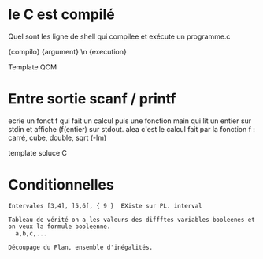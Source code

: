 
# le C est compilé 

Quel sont les ligne de shell qui compilee et exécute un programme.c 

{compilo} {argument} \n {execution}

Template QCM 


# Entre sortie scanf / printf 

ecrie un fonct f qui fait un calcul 
puis une fonction main qui lit un entier sur stdin et affiche (f(entier) sur stdout. 
alea c'est le calcul fait par la fonction f : carré, cube, double, sqrt (-lm) 

template soluce C 


# Conditionnelles 


    Intervales [3,4], ]5,6[, { 9 }  EXiste sur PL. interval 
    
    Tableau de vérité on a les valeurs des diffftes variables booleenes et on veux la formule booleenne. 
      a,b,c,...  
    
    Découpage du Plan, ensemble d'inégalités.

# 
